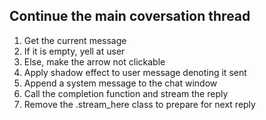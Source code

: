 ## Continue the main coversation thread

1. Get the current message
2. If it is empty, yell at user
3. Else, make the arrow not clickable
4. Apply shadow effect to user message denoting it sent
5. Append a system message to the chat window
6. Call the completion function and stream the reply
7. Remove the .stream_here class to prepare for next reply
